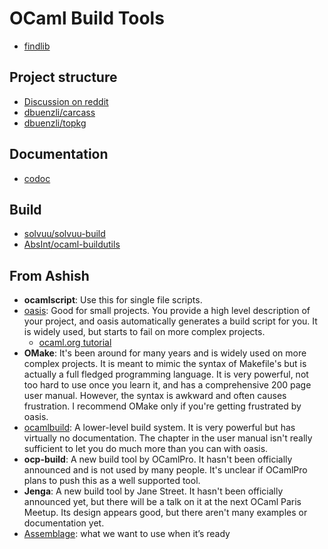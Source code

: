 # OCaml Build Tools

* [findlib](http://projects.camlcity.org/projects/findlib.html)

## Project structure

* [Discussion on reddit](https://www.reddit.com/r/ocaml/comments/4scvlj/starting_a_new_project_what_is_current_best/)
* [dbuenzli/carcass](https://github.com/dbuenzli/carcass)
* [dbuenzli/topkg](https://github.com/dbuenzli/topkg)

## Documentation

* [codoc](https://github.com/dsheets/codoc)

## Build

* [solvuu/solvuu-build](https://github.com/solvuu/solvuu-build)
* [AbsInt/ocaml-buildutils](https://github.com/AbsInt/ocaml-buildutils)

## From Ashish

* **ocamlscript**: Use this for single file scripts.
* [oasis](https://github.com/ocaml/oasis): Good for small projects. You provide a high level description of your project, and oasis automatically generates a build script for you. It is widely used, but starts to fail on more complex projects.
  * [ocaml.org tutorial](https://ocaml.org/learn/tutorials/setting_up_with_oasis.html)
* **OMake**: It's been around for many years and is widely used on more complex projects. It is meant to mimic the syntax of Makefile's but is actually a full fledged programming language. It is very powerful, not too hard to use once you learn it, and has a comprehensive 200 page user manual. However, the syntax is awkward and often causes frustration. I recommend OMake only if you're getting frustrated by oasis.
* [ocamlbuild](http://projects.camlcity.org/projects/findlib.html): A lower-level build system. It is very powerful but has virtually no documentation. The chapter in the user manual isn't really sufficient to let you do much more than you can with oasis.
* **ocp-build**: A new build tool by OCamlPro. It hasn't been officially announced and is not used by many people. It's unclear if OCamlPro plans to push this as a well supported tool.
* **Jenga**: A new build tool by Jane Street. It hasn't been officially announced yet, but there will be a talk on it at the next OCaml Paris Meetup. Its design appears good, but there aren't many examples or documentation yet.
* [Assemblage](https://github.com/samoht/assemblage): what we want to use when it’s ready



